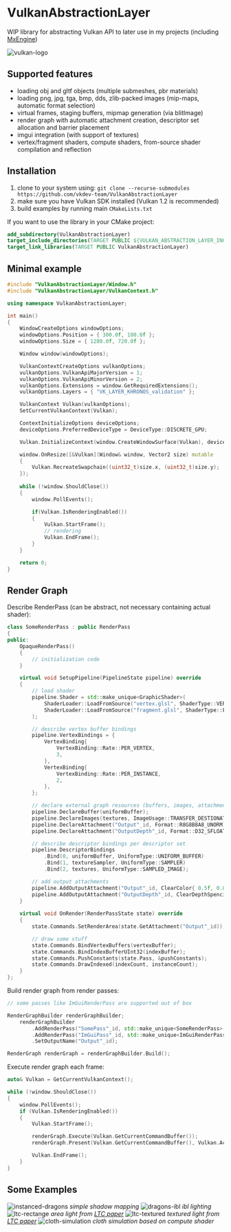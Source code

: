 # VulkanAbstractionLayer

WIP library for abstracting Vulkan API to later use in my projects (including [MxEngine](https://github.com/asc-community/MxEngine))

![vulkan-logo](preview/vulkan-logo.png)

## Supported features
- loading obj and gltf objects (multiple submeshes, pbr materials)
- loading png, jpg, tga, bmp, dds, zlib-packed images (mip-maps, automatic format selection)
- virtual frames, staging buffers, mipmap generation (via blitImage)
- render graph with automatic attachment creation, descriptor set allocation and barrier placement
- imgui integration (with support of textures)
- vertex/fragment shaders, compute shaders, from-source shader compilation and reflection

## Installation
1. clone to your system using: `git clone --recurse-submodules https://github.com/vkdev-team/VulkanAbstractionLayer`
2. make sure you have Vulkan SDK installed (Vulkan 1.2 is recommended)
3. build examples by running main `CMakeLists.txt`

If you want to use the library in your CMake project:
```cmake
add_subdirectory(VulkanAbstractionLayer)
target_include_directories(TARGET PUBLIC ${VULKAN_ABSTRACTION_LAYER_INCLUDE_DIR})
target_link_libraries(TARGET PUBLIC VulkanAbstractionLayer)
```

## Minimal example
```cpp
#include "VulkanAbstractionLayer/Window.h"
#include "VulkanAbstractionLayer/VulkanContext.h"

using namespace VulkanAbstractionLayer;

int main()
{
    WindowCreateOptions windowOptions;
    windowOptions.Position = { 300.0f, 100.0f };
    windowOptions.Size = { 1280.0f, 720.0f };

    Window window(windowOptions);

    VulkanContextCreateOptions vulkanOptions;
    vulkanOptions.VulkanApiMajorVersion = 1;
    vulkanOptions.VulkanApiMinorVersion = 2;
    vulkanOptions.Extensions = window.GetRequiredExtensions();
    vulkanOptions.Layers = { "VK_LAYER_KHRONOS_validation" };

    VulkanContext Vulkan(vulkanOptions);
    SetCurrentVulkanContext(Vulkan);

    ContextInitializeOptions deviceOptions;
    deviceOptions.PreferredDeviceType = DeviceType::DISCRETE_GPU;

    Vulkan.InitializeContext(window.CreateWindowSurface(Vulkan), deviceOptions);

    window.OnResize([&Vulkan](Window& window, Vector2 size) mutable
    { 
        Vulkan.RecreateSwapchain((uint32_t)size.x, (uint32_t)size.y); 
    });
    
    while (!window.ShouldClose())
    {
        window.PollEvents();

        if(Vulkan.IsRenderingEnabled())
        {
            Vulkan.StartFrame();
            // rendering
            Vulkan.EndFrame();
        }
    }

    return 0;
}
```

## Render Graph
Describe RenderPass (can be abstract, not necessary containing actual shader):
```cpp
class SomeRenderPass : public RenderPass
{    
public:
    OpaqueRenderPass()
    {
        // initialization code
    }

    virtual void SetupPipeline(PipelineState pipeline) override
    {
        // load shader
        pipeline.Shader = std::make_unique<GraphicShader>(
            ShaderLoader::LoadFromSource("vertex.glsl", ShaderType::VERTEX, ShaderLanguage::GLSL),
            ShaderLoader::LoadFromSource("fragment.glsl", ShaderType::FRAGMENT, ShaderLanguage::GLSL)
        );

        // describe vertex buffer bindings
        pipeline.VertexBindings = {
            VertexBinding{
                VertexBinding::Rate::PER_VERTEX,
                3,
            },
            VertexBinding{
                VertexBinding::Rate::PER_INSTANCE,
                2,
            },
        };

        // declare external graph resources (buffers, images, attachments) with their initial state
        pipeline.DeclareBuffer(uniformBuffer);
        pipeline.DeclareImages(textures, ImageUsage::TRANSFER_DESTIONATION);
        pipeline.DeclareAttachment("Output"_id, Format::R8G8B8A8_UNORM);
        pipeline.DeclareAttachment("OutputDepth"_id, Format::D32_SFLOAT_S8_UINT);

        // describe descriptor bindings per descriptor set
        pipeline.DescriptorBindings
            .Bind(0, uniformBuffer, UniformType::UNIFORM_BUFFER)
            .Bind(1, textureSampler, UniformType::SAMPLER)
            .Bind(2, textures, UniformType::SAMPLED_IMAGE);

        // add output attachments
        pipeline.AddOutputAttachment("Output"_id, ClearColor{ 0.5f, 0.8f, 1.0f, 1.0f });
        pipeline.AddOutputAttachment("OutputDepth"_id, ClearDepthSpencil{ });
    }
    
    virtual void OnRender(RenderPassState state) override
    {
        state.Commands.SetRenderArea(state.GetAttachment("Output"_id));

        // draw some stuff
        state.Commands.BindVertexBuffers(vertexBuffer);
        state.Commands.BindIndexBufferUInt32(indexBuffer);
        state.Commands.PushConstants(state.Pass, &pushConstants);
        state.Commands.DrawIndexed(indexCount, instanceCount);
    }
};
```

Build render graph from render passes:
```cpp
// some passes like ImGuiRenderPass are supported out of box

RenderGraphBuilder renderGraphBuilder;
    renderGraphBuilder
        .AddRenderPass("SomePass"_id, std::make_unique<SomeRenderPass>(parameters))
        .AddRenderPass("ImGuiPass"_id, std::make_unique<ImGuiRenderPass>("Output"_id))
        .SetOutputName("Output"_id);

RenderGraph renderGraph = renderGraphBuilder.Build();
```

Execute render graph each frame:
```cpp
auto& Vulkan = GetCurrentVulkanContext();

while (!window.ShouldClose())
{
    window.PollEvents();
    if (Vulkan.IsRenderingEnabled())
    {
        Vulkan.StartFrame();

        renderGraph.Execute(Vulkan.GetCurrentCommandBuffer());
        renderGraph.Present(Vulkan.GetCurrentCommandBuffer(), Vulkan.AcquireCurrentSwapchainImage(ImageUsage::TRANSFER_DISTINATION));

        Vulkan.EndFrame();
    }
}
```

## Some Examples
![instanced-dragons](preview/instanced-dragons.png)
*simple shadow mapping*
![dragons-ibl](preview/dragons-ibl.png)
*ibl lighting*
![ltc-rectange](preview/ltc-rectangle.png)
*area light from [LTC paper](https://eheitzresearch.wordpress.com/415-2/)*
![ltc-textured](preview/ltc-textured.png)
*textured light from [LTC paper](https://eheitzresearch.wordpress.com/415-2/)*
![cloth-simulation](preview/cloth-simulation.png)
*cloth simulation based on compute shader*
